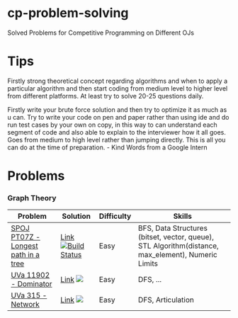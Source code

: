 # cp-problem-solving
Solved Problems for Competitive Programming on Different OJs

# Tips
Firstly strong theoretical concept regarding algorithms and when to apply a particular algorithm and then start coding from medium level to higher level  from different platforms. At least try to solve 20-25 questions daily. 

Firstly write your brute force solution and then try to optimize it as much as u can. Try to write your code on pen and paper rather than using ide and do run test cases by your own on copy, in this way to can understand each segment of code and also able to explain to the interviewer how it all goes. Goes from medium to high level rather than jumping directly. This is all you can do at the time of preparation.                    - Kind Words from a Google Intern

# Problems
### Graph Theory
| Problem | Solution | Difficulty | Skills|
|-|-|-|-|
| [SPOJ PT07Z - Longest path in a tree](https://www.spoj.com/problems/PT07Z/) | [Link](./SPOJ_PT07Z.cpp) [![Build Status](https://github.com/ShayekhBinIslam/cp-problem-solving/workflows/SPOJ_PT07Z/badge.svg)](https://github.com/ShayekhBinIslam/cp-problem-solving/actions?query=workflow%3ASPOJ_PT07Z) | Easy | BFS, Data Structures (bitset, vector, queue), STL Algorithm(distance, max_element), Numeric Limits |
| [UVa 11902 - Dominator](https://onlinejudge.org/index.php?option=onlinejudge&Itemid=8&page=show_problem&problem=3053) | [Link](./uva_11902_dominator.cpp) ![](https://github.com/ShayekhBinIslam/cp-problem-solving/workflows/UVa_11902/badge.svg) | Easy | DFS, ... |
| [UVa 315 - Network](https://onlinejudge.org/index.php?option=onlinejudge&page=show_problem&problem=251) | [Link](./uva_315.cpp) ![](https://github.com/ShayekhBinIslam/cp-problem-solving/workflows/uva_315/badge.svg) | Easy | DFS, Articulation |
